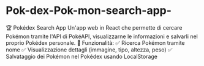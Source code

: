 # Pok-dex-Pok-mon-search-app-
🏆 Pokédex Search App Un'app web in React che permette di cercare Pokémon tramite l'API di PokéAPI, visualizzarne le informazioni e salvarli nel proprio Pokédex personale. 🔹 Funzionalità: ✅ Ricerca Pokémon tramite nome ✅ Visualizzazione dettagli (immagine, tipo, altezza, peso) ✅ Salvataggio dei Pokémon nel Pokédex usando LocalStorage
